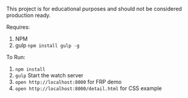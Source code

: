 This project is for educational purposes and should not be considered production ready.

Requires:
1. NPM
2. gulp `npm install gulp -g`

To Run:
1. `npm install`
2. `gulp` Start the watch server
3. `open http://localhost:8000` for FRP demo
4. `open http://localhost:8000/detail.html` for CSS example

